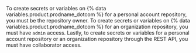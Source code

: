 To create secrets or variables on {% data variables.product.prodname_dotcom %} for a personal account repository, you must be the repository owner. To create secrets or variables on {% data variables.product.prodname_dotcom %} for an organization repository, you must have `admin` access. Lastly, to create secrets or variables for a personal account repository or an organization repository through the REST API, you must have collaborator access.
